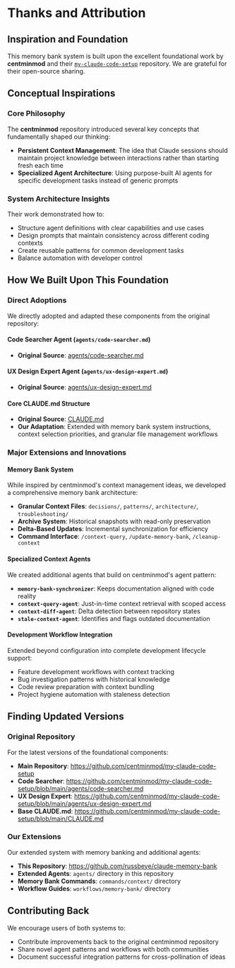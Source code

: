 # Thanks and Attribution

## Inspiration and Foundation

This memory bank system is built upon the excellent foundational work by **centminmod** and their [`my-claude-code-setup`](https://github.com/centminmod/my-claude-code-setup) repository. We are grateful for their open-source sharing.

## Conceptual Inspirations

### Core Philosophy
The **centminmod** repository introduced several key concepts that fundamentally shaped our thinking:

- **Persistent Context Management**: The idea that Claude sessions should maintain project knowledge between interactions rather than starting fresh each time
- **Specialized Agent Architecture**: Using purpose-built AI agents for specific development tasks instead of generic prompts

### System Architecture Insights
Their work demonstrated how to:
- Structure agent definitions with clear capabilities and use cases
- Design prompts that maintain consistency across different coding contexts
- Create reusable patterns for common development tasks
- Balance automation with developer control

## How We Built Upon This Foundation

### Direct Adoptions
We directly adopted and adapted these components from the original repository:

#### **Code Searcher Agent** (`agents/code-searcher.md`)
- **Original Source**: [agents/code-searcher.md](https://github.com/centminmod/my-claude-code-setup/blob/main/agents/code-searcher.md)

#### **UX Design Expert Agent** (`agents/ux-design-expert.md`)
- **Original Source**: [agents/ux-design-expert.md](https://github.com/centminmod/my-claude-code-setup/blob/main/agents/ux-design-expert.md)

#### **Core CLAUDE.md Structure**
- **Original Source**: [CLAUDE.md](https://github.com/centminmod/my-claude-code-setup/blob/main/CLAUDE.md)
- **Our Adaptation**: Extended with memory bank system instructions, context selection priorities, and granular file management workflows

### Major Extensions and Innovations

#### **Memory Bank System**
While inspired by centminmod's context management ideas, we developed a comprehensive memory bank architecture:
- **Granular Context Files**: `decisions/`, `patterns/`, `architecture/`, `troubleshooting/`
- **Archive System**: Historical snapshots with read-only preservation
- **Delta-Based Updates**: Incremental synchronization for efficiency
- **Command Interface**: `/context-query`, `/update-memory-bank`, `/cleanup-context`

#### **Specialized Context Agents**
We created additional agents that build on centminmod's agent pattern:
- **`memory-bank-synchronizer`**: Keeps documentation aligned with code reality
- **`context-query-agent`**: Just-in-time context retrieval with scoped access
- **`context-diff-agent`**: Delta detection between repository states
- **`stale-context-agent`**: Identifies and flags outdated documentation

#### **Development Workflow Integration**
Extended beyond configuration into complete development lifecycle support:
- Feature development workflows with context tracking
- Bug investigation patterns with historical knowledge
- Code review preparation with context bundling
- Project hygiene automation with staleness detection

## Finding Updated Versions

### Original Repository
For the latest versions of the foundational components:
- **Main Repository**: https://github.com/centminmod/my-claude-code-setup
- **Code Searcher**: https://github.com/centminmod/my-claude-code-setup/blob/main/agents/code-searcher.md
- **UX Design Expert**: https://github.com/centminmod/my-claude-code-setup/blob/main/agents/ux-design-expert.md
- **Base CLAUDE.md**: https://github.com/centminmod/my-claude-code-setup/blob/main/CLAUDE.md

### Our Extensions
Our extended system with memory banking and additional agents:
- **This Repository**: https://github.com/russbeye/claude-memory-bank
- **Extended Agents**: `agents/` directory in this repository
- **Memory Bank Commands**: `commands/context/` directory
- **Workflow Guides**: `workflows/memory-bank/` directory

## Contributing Back

We encourage users of both systems to:
- Contribute improvements back to the original centminmod repository
- Share novel agent patterns and workflows with both communities
- Document successful integration patterns for cross-pollination of ideas